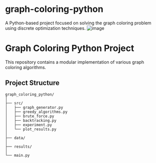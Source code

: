 # graph-coloring-python
A Python-based project focused on solving the graph coloring problem using discrete optimization techniques.
![image](https://github.com/user-attachments/assets/6047bf8c-fd65-4e70-bebf-afb44d19abf6)

# Graph Coloring Python Project

This repository contains a modular implementation of various graph coloring algorithms.

## Project Structure 

```plaintext
graph_coloring_python/
│
├── src/
│   ├── graph_generator.py
│   ├── greedy_algorithms.py
│   ├── brute_force.py
│   ├── backtracking.py
│   ├── experiment.py
│   └── plot_results.py
│
├── data/
│
├── results/
│
└── main.py

